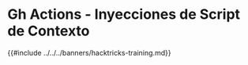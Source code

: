 # Gh Actions - Inyecciones de Script de Contexto

{{#include ../../../banners/hacktricks-training.md}}

